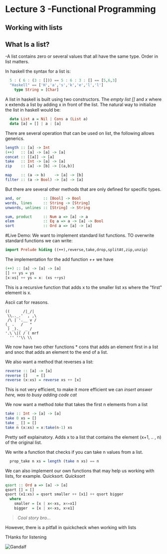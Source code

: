 # Lecture 3 -Functional Programming
## Working with lists

## What Is a list?
  -A list contains zero or several values that all have the same type. Order in list matters.

In haskell the syntax for a list is:

```haskell
  5 : ( 6 : (3 : [])) == 5 : 6 : 3 : [] == [5,6,3]
  "Haskell" == ['H','a','s','k','e','l','l']
    type String = [Char]
```  

A list in haskell is built using two constructors. The *empty list []*  and *x* where x extends a list by adding x in front of the list. The natural way to initialize the list in haskell would be:
```haskell
  data List a = Nil | Cons a (List a)
  data [a] = [] | a : [a]
```
There are several operation that can be used on list, the following allows generics.
```haskell
length :: [a] -> Int
(++)   :: [a] -> [a] -> [a]
concat :: [[a]] -> [a]
take   :: Int -> [a] -> [a]
zip    :: [a] -> [b] -> [(a,b)]

map    :: (a -> b)    -> [a] -> [b]
filter :: (a -> Bool) -> [a] -> [a]
```
But there are several other methods that are only defined for specific types.
```haskell
and, or          :: [Bool] -> Bool
words, lines     :: String -> [String]
unwords, unlines :: [String] -> String

sum, product     :: Num a => [a] -> a
elem             :: Eq a => a -> [a] -> Bool
sort             :: Ord a => [a] -> [a]
```
#Live Demo:
We want to implement standard list functions. TO overwrite standard functions we can write:

```haskell
import Prelude hiding ((++),reverse,take,drop,splitAt,zip,unzip)

```

The implementation for the add function *++* we have
```haskell
(++) :: [a] -> [a] -> [a]
[] ++ ys = ys
[x:xs] ++ ys = x: (xs ++ys)
```
This is a recursive function that adds x to the smaller list xs where the "first" element is x.

Ascii cat for reasons.
```
((      /|_/|
 \\.._.'  , ,\
 /\ | '.__ v /
(_ .   /   "         
 ) _)._  _ /
'.\ \|( / ( mrf
  '' ''\\ \\
```

We now have two other functions * cons that adds an element first in a list and snoc that adds an element to the end of a list.

We also want a method that reverses a list:

```haskell
reverse :: [a] -> [a]
reverse []    = []
reverse (x:xs) = reverse xs ++ [x]
```
This is not very efficient, to make it more efficient we can *insert answer here, was to busy adding code cat*

We now want a method *take* that takes the first n elements from a list

```haskell
take :: Int -> [a] -> [a]
take 0 xs = []
take _ [] = []
take n (x:xs) = x:take(n-1) xs
```
Pretty self explainatory. Adds x to a list that contains the element (x+1, .. , n) of the original list.


We write a function that checks if you can take n values from a list.

```haskell
  prop_take n xs = length (take n xs) == n
```



We can also implement our own functions that may help us working with lists, for example. Quicksort.
 *Quicksort*
```haskell
qsort :: Ord a => [a] -> [a]
qsort [] = []
qsort (x1:xs) = qsort smaller ++ [x1] ++ qsort bigger
  where
    smaller = [x | x<-xs, x<=x1]
    bigger  = [x | x<-xs, x>x1]
```
> *Cool story bro...*

However, there is a pitfall in quickcheck  when working with lists


THanks for listening

![Gandalf](http://i.giphy.com/B3hcUhLX3BFHa.gif)
